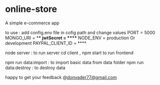# online-store

A simple e-commerce app

to use : add config.env file in cofig path and change values
PORT = 5000
MONGO_URI = \***\*
jwtSecret = \*\*\*\***
NODE_ENV = production Or development
PAYPAL_CLIENT_ID = \*\*\*\*

node server : to run server
cd client , npm start to run frontend

npm run data:import : to import basic data from data folder
npm run data:destroy : to destroy data

happy to get your feedback @donvader77@gmail.com
